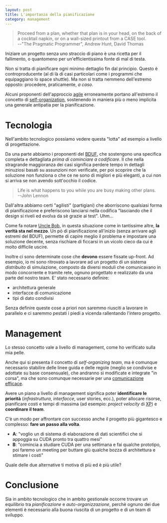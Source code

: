 ```yaml
---
layout: post
title: L'importanza della pianificazione
category: management
---
```


> Proceed from a plan, whether that plan is in your head, on the back of a
> cocktail napkin, or on a wall-sized printout from a CASE tool.<br/>
> --"The Pragmatic Programmer", Andrew Hunt, David Thomas

Iniziare un progetto senza uno straccio di piano è una ricetta per il
fallimento, o quantomeno per un'efficientissima fonte di mal di testa.

Non si tratta di pianificare ogni minimo dettaglio fin dal principio. Questo è
controproducente (al di là di casi particolari come i programmi che equipaggiano
lo space shuttle). Ma non si tratta nemmeno dell'estremo opposto: procedere,
praticamente, *a caso*.

Alcuni proponenti dell'approccio [agile][1] erroneamente portano all'estremo il
concetto di [self-organization][2], sostenendo in maniera più o meno implicita
una generale antipatia per la pianificazione. 

[1]: https://it.wikipedia.org/wiki/Metodologia_agile
[2]: https://en.wikipedia.org/wiki/Self-organization

Tecnologia
==========

Nell'ambito tecnologico possiamo vedere questa "lotta" ad esempio a livello di
progettazione. 

Da una parte abbiamo i proponenti del [BDUF][], che sostengono una specifica
completa e dettagliata *prima di cominciare a codificare*. Il che nella
stragrande maggioranza dei casi significa perdere tempo in dettagli minuziosi
basati su assunzioni non verificate, per poi scoprire che la soluzione non
funziona o che ce ne sono di migliori e più eleganti, a cui non si arriva se
non avendo sott'occhio il codice.

[BDUF]: https://en.wikipedia.org/wiki/Big_Design_Up_Front "Big Design Up-Front" 

> Life is what happens to you while you are busy making other plans.<br/>
> --John Lennon

Dall'altra abbiamo certi "agilisti" (partigiani) che aborriscono qualsiasi
forma di pianificazione e preferiscono lanciarsi nella codifica "lasciando che
il design si riveli ed evolva da sè grazie ai test". Uhm...

Come fa notare [Uncle Bob][unclebob], in questa situazione come in tantissime
altre, **la verità sta nel mezzo**. Un pò di pianificazione all'inizio (senza
arrivare agli estremi del BDUF), permette di capire meglio il problema e
impostare una soluzione decente, senza rischiare di ficcarsi in un vicolo cieco
da cui è molto difficile uscire. 

[unclebob]: https://blog.objectmentor.com/articles/2009/04/25/the-scatology-of-agile-architecture "The Scatology of Agile Architecture"

Inoltre ci sono determinate cose che **devono** essere fissate up-front. Ad
esempio, io mi sono ritrovato a lavorare ad un progetto di un sistema
*distribuito* di simulazione, composto da diversi moduli che comunicavano in
modo concorrente e tramite rete, ognuno progettato e realizzato da una parte
del nostro team. E' stato necessario definire: 
 
 - architettura generale
 - interfacce di comunicazione
 - tipi di dato condivisi

Senza definire queste cose a priori non saremmo riusciti a lavorare in
parallelo e ci saremmo pestati i piedi a vicenda rallentando l'intero progetto.

Management
==========

Lo stesso concetto vale a livello di management, come ho verificato sulla mia
pelle. 

Anche qui si presenta il concetto di *self-organizing team*, ma è comunque
necessario stabilire delle linee guida e delle regole (meglio se condivise e
adottate su base consensuale), che andranno sì modificate e integrate "in
corsa", ma che sono comunque necessarie per una [comunicazione
efficace](/metaprogramming/2009/05/30/importanza-di-comunicare.html).

Avere un piano a livello di management significa poter **identificare le
priorità** (*infrastruttura*, *interfacce*, user stories, ecc.), poter
allocare risorse, pianificare costi e tempi di massima (ad esempio:
*project velocity* di [XP][]) e **coordinare il team**.

[XP]: https://www.extremeprogramming.org/

C'è un modo per affrontare con successo anche il progetto più gigantesco e
complesso: **fare un passo alla volta**. 

 - **A**: "voglio un di sistema di elaborazione di dati scientifici
che si appoggia su CUDA pronto tra quattro mesi"
 - **B**: "comincia a studiare CUDA per una settimana e fai qualche prototipo,
poi faremo un meeting per buttare giù qualche bozza di architettura e stimare i
costi"

Quale delle due alternative ti motiva di più ed è più utile?

Conclusione
===========

Sia in ambito tecnologico che in ambito gestionale occorre trovare un
equilibrio tra *pianificazione* e *auto-organizzazione*, perchè ognuno dei due
elementi è necessario alla buona riuscita di un progetto e di un team di
sviluppo.